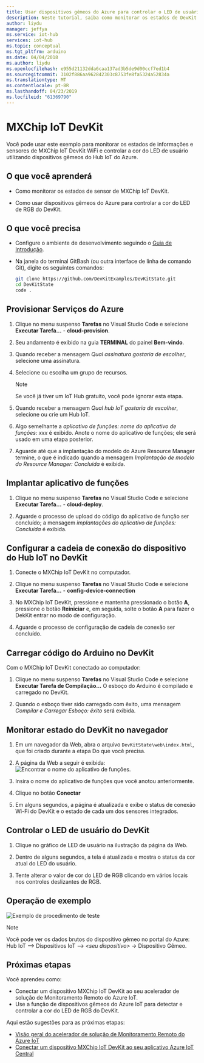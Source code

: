 ```yaml
---
title: Usar dispositivos gêmeos do Azure para controlar o LED de usuário de MXChip IoT DevKit | Microsoft Docs
description: Neste tutorial, saiba como monitorar os estados de DevKit e controlar o LED de usuário com dispositivos gêmeos do Hub IoT do Azure.
author: liydu
manager: jeffya
ms.service: iot-hub
services: iot-hub
ms.topic: conceptual
ms.tgt_pltfrm: arduino
ms.date: 04/04/2018
ms.author: liydu
ms.openlocfilehash: e955d21132dda6caa137ad3b5de9d00ccf7ed1b4
ms.sourcegitcommit: 3102f886aa962842303c8753fe8fa5324a52834a
ms.translationtype: MT
ms.contentlocale: pt-BR
ms.lasthandoff: 04/23/2019
ms.locfileid: "61369790"
---
```

# <a name="mxchip-iot-devkit"></a>MXChip IoT DevKit

Você pode usar este exemplo para monitorar os estados de informações e sensores de MXChip IoT DevKit WiFi e controlar a cor do LED de usuário utilizando dispositivos gêmeos do Hub IoT do Azure.

## <a name="what-you-learn"></a>O que você aprenderá

- Como monitorar os estados de sensor de MXChip IoT DevKit.

- Como usar dispositivos gêmeos do Azure para controlar a cor do LED de RGB do DevKit.

## <a name="what-you-need"></a>O que você precisa

- Configure o ambiente de desenvolvimento seguindo o [Guia de Introdução](https://docs.microsoft.com/azure/iot-hub/iot-hub-arduino-iot-devkit-az3166-get-started).

- Na janela do terminal GitBash (ou outra interface de linha de comando Git), digite os seguintes comandos:

   ```bash
   git clone https://github.com/DevKitExamples/DevKitState.git
   cd DevKitState
   code .
   ```

## <a name="provision-azure-services"></a>Provisionar Serviços do Azure

1. Clique no menu suspenso **Tarefas** no Visual Studio Code e selecione **Executar Tarefa...** - **cloud-provision**.

2. Seu andamento é exibido na guia **TERMINAL** do painel **Bem-vindo**.

3. Quando receber a mensagem *Qual assinatura gostaria de escolher*, selecione uma assinatura.

4. Selecione ou escolha um grupo de recursos. 
 
   > [!NOTE]
   > Se você já tiver um IoT Hub gratuito, você pode ignorar esta etapa.

5. Quando receber a mensagem *Qual hub IoT gostaria de escolher*, selecione ou crie um Hub IoT.

6. Algo semelhante a *aplicativo de funções: nome do aplicativo de funções: xxx* é exibido. Anote o nome do aplicativo de funções; ele será usado em uma etapa posterior.

7. Aguarde até que a implantação do modelo do Azure Resource Manager termine, o que é indicado quando a mensagem *Implantação de modelo do Resource Manager: Concluída* é exibida.

## <a name="deploy-function-app"></a>Implantar aplicativo de funções

1. Clique no menu suspenso **Tarefas** no Visual Studio Code e selecione **Executar Tarefa...** - **cloud-deploy**.

2. Aguarde o processo de upload do código do aplicativo de função ser concluído; a mensagem *implantações do aplicativo de funções: Concluída* é exibida.

## <a name="configure-iot-hub-device-connection-string-in-devkit"></a>Configurar a cadeia de conexão do dispositivo do Hub IoT no DevKit

1. Conecte o MXChip IoT DevKit no computador.

2. Clique no menu suspenso **Tarefas** no Visual Studio Code e selecione **Executar Tarefa...** - **config-device-connection**

3. No MXChip IoT DevKit, pressione e mantenha pressionado o botão **A**, pressione o botão **Reiniciar** e, em seguida, solte o botão **A** para fazer o DekKit entrar no modo de configuração.

4. Aguarde o processo de configuração de cadeia de conexão ser concluído.

## <a name="upload-arduino-code-to-devkit"></a>Carregar código do Arduino no DevKit

Com o MXChip IoT DevKit conectado ao computador:

1. Clique no menu suspenso **Tarefas** no Visual Studio Code e selecione **Executar Tarefa de Compilação...** O esboço do Arduino é compilado e carregado no DevKit.

2. Quando o esboço tiver sido carregado com êxito, uma mensagem *Compilar e Carregar Esboço: êxito* será exibida.

## <a name="monitor-devkit-state-in-browser"></a>Monitorar estado do DevKit no navegador

1. Em um navegador da Web, abra o arquivo `DevKitState\web\index.html`, que foi criado durante a etapa Do que você precisa.

2. A página da Web a seguir é exibida:![Encontrar o nome do aplicativo de funções.](media/iot-hub-arduino-iot-devkit-az3166-devkit-state/devkit-state-function-app-name.png)

3. Insira o nome do aplicativo de funções que você anotou anteriormente.

4. Clique no botão **Conectar**

5. Em alguns segundos, a página é atualizada e exibe o status de conexão Wi-Fi do DevKit e o estado de cada um dos sensores integrados.

## <a name="control-the-devkits-user-led"></a>Controlar o LED de usuário do DevKit

1. Clique no gráfico de LED de usuário na ilustração da página da Web.

2. Dentro de alguns segundos, a tela é atualizada e mostra o status da cor atual do LED do usuário.

3. Tente alterar o valor de cor do LED de RGB clicando em vários locais nos controles deslizantes de RGB.

## <a name="example-operation"></a>Operação de exemplo

![Exemplo de procedimento de teste](media/iot-hub-arduino-iot-devkit-az3166-devkit-state/devkit-state.gif)

> [!NOTE]
> Você pode ver os dados brutos do dispositivo gêmeo no portal do Azure: Hub IoT –\> Dispositivos IoT –\> *\<seu dispositivo\>* -\> Dispositivo Gêmeo.

## <a name="next-steps"></a>Próximas etapas

Você aprendeu como:
- Conectar um dispositivo MXChip IoT DevKit ao seu acelerador de solução de Monitoramento Remoto do Azure IoT.
- Use a função de dispositivos gêmeos do Azure IoT para detectar e controlar a cor do LED de RGB do DevKit.

Aqui estão sugestões para as próximas etapas:

* [Visão geral do acelerador de solução de Monitoramento Remoto do Azure IoT](https://docs.microsoft.com/azure/iot-suite/)
* [Conectar um dispositivo MXChip IoT DevKit ao seu aplicativo Azure IoT Central](https://docs.microsoft.com/microsoft-iot-central/howto-connect-devkit)
